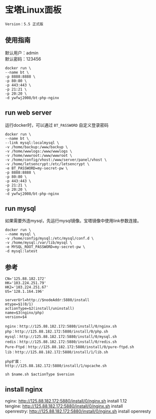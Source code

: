# 宝塔Linux面板

`Version：5.5 正式版`

## 使用指南
默认用户：admin  
默认密码：123456

```
docker run \
--name bt \
-p 8888:8888 \
-p 80:80 \
-p 443:443 \
-p 21:21 \
-p 20:20 \
-d ywfwj2008/bt-php-nginx
```

## run web server
运行docker时，可以通过 `BT_PASSWORD` 自定义登录密码
```
docker run \
--name bt \
--link mysql:localmysql \
-v /home/backup:/www/backup \
-v /home/wwwlogs:/www/wwwlogs \
-v /home/wwwroot:/www/wwwroot \
-v /home/config/vhost:/www/server/panel/vhost \
-v /home/letsencrypt:/etc/letsencrypt \
-e BT_PASSWORD=my-secret-pw \
-p 8888:8888 \
-p 80:80 \
-p 443:443 \
-p 21:21 \
-p 20:20 \
-d ywfwj2008/bt-php-nginx
```

## run mysql
如果需要外连mysql，先运行mysql镜像。宝塔镜像中使用link参数连接。
```
docker run \
--name mysql \
-v /home/config/mysql:/etc/mysql/conf.d \
-v /home/mysql:/var/lib/mysql \
-e MYSQL_ROOT_PASSWORD=my-secret-pw \
-d mysql:latest
```


## 参考

```
CN='125.88.182.172'
HK='103.224.251.79'
HK2='103.224.251.67'
US='128.1.164.196'

serverUrl=http://$nodeAddr:5880/install
mtype=$1(0/1)
actionType=$2(install/uninstall)
name=$3(nginx/php)
version=$4

nginx：http://125.88.182.172:5880/install/0/nginx.sh
php：http://125.88.182.172:5880/install/0/php.sh
mysql：http://125.88.182.172:5880/install/0/mysql.sh
redis：http://125.88.182.172:5880/install/0/redis.sh
Pure-Ftpd：http://125.88.182.172:5880/install/0/pure-ftpd.sh
lib：http://125.88.182.172:5880/install/1/lib.sh

php扩展：
http://125.88.182.172:5880/install/1/opcache.sh

sh $name.sh $actionType $version
```
## install nginx
nginx: http://125.88.182.172:5880/install/0/nginx.sh install 1.12  
tengine: http://125.88.182.172:5880/install/0/nginx.sh install  
openrestry: http://125.88.182.172:5880/install/0/nginx.sh install openresty
